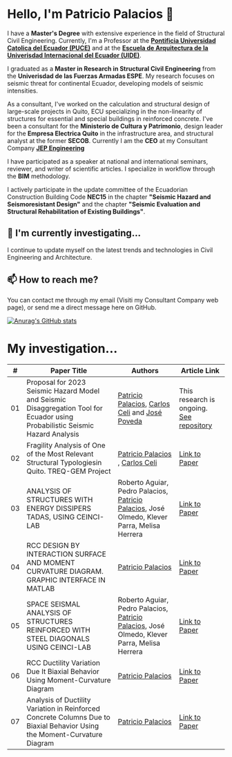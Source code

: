 # Hello, I'm Patricio Palacios 👋

I have a **Master's Degree** with extensive experience in the field of Structural Civil Engineering. Currently, I'm a Professor at the [**Pontificia Universidad Catolica del Ecuador (PUCE)**](https://www.puce.edu.ec/) and at the [**Escuela de Arquitectura de la Univerisdad Internacional del Ecuador (UIDE)**](https://www.uide.edu.ec/).

I graduated as a **Master in Research in Structural Civil Engineering** from the **Univerisdad de las Fuerzas Armadas ESPE**. My research focuses on seismic threat for continental Ecuador, developing models of seismic intensities.

As a consultant, I've worked on the calculation and structural design of large-scale projects in Quito, ECU specializing in the non-linearity of structures for essential and special buildings in reinforced concrete. I've been a consultant for the **Ministerio de Cultura y Patrimonio**, design leader for the **Empresa Electrica Quito** in the infrastructure area, and structural analyst at the former **SECOB**. Currently I am the **CEO** at my Consultant Company [**JEP Engineering**
](https://www.jepengineering.com/)

I have participated as a speaker at national and international seminars, reviewer, and writer of scientific articles. I specialize in workflow through the **BIM** methodology.

I actively participate in the update committee of the Ecuadorian Construction Building Code **NEC15** in the chapter **"Seismic Hazard and Seismoresistant Design"** and the chapter **"Seismic Evaluation and Structural Rehabilitation of Existing Buildings"**.

## 🌱 I'm currently investigating...

I continue to update myself on the latest trends and technologies in Civil Engineering and Architecture.

## 📫 How to reach me?

You can contact me through my email (Visiti my Consultant Company web page), or send me a direct message here on GitHub.



[![Anurag's GitHub stats](https://github-readme-stats.vercel.app/api?username=ppalacios92)](https://github.com/anuraghazra/github-readme-stats)


# My investigation...

| # | Paper Title      | Authors                | Article Link                                               |
|--------------|------------------|------------------------|------------------------------------------------------------|
| 01          | Proposal for 2023 Seismic Hazard Model and Seismic Disaggregation Tool for Ecuador using Probabilistic Seismic Hazard Analysis  | [Patricio Palacios](https://github.com/ppalacios92), [Carlos Celi](https://github.com/Normando1945) and [José Poveda](https://github.com/JosePovedaHinojosa)                   | This research is ongoing. [See repository](https://github.com/ppalacios92/SeismicHazard2023_poe0.1_50y)      |
| 02            | Fragility Analysis of One of the Most Relevant Structural Typologiesin Quito. TREQ-GEM Project    | [Patricio Palacios](https://github.com/ppalacios92) , [Carlos Celi](https://github.com/Normando1945)    | [Link to Paper](https://doi.org/10.33333/rp.vol51n2.01)               |
| 03            | ANALYSIS OF STRUCTURES WITH ENERGY DISSIPERS TADAS, USING CEINCI-LAB    | Roberto Aguiar, Pedro Palacios, [Patricio Palacios](https://github.com/ppalacios92), José Olmedo, Klever Parra, Melisa Herrera     | [Link to Paper](https://journal.espe.edu.ec/ojs/index.php/riie/article/view/1574)                |
| 04            | RCC DESIGN BY INTERACTION SURFACE AND MOMENT CURVATURE DIAGRAM. GRAPHIC INTERFACE IN MATLAB    | [Patricio Palacios](https://github.com/ppalacios92)     | [Link to Paper](https://journal.espe.edu.ec/ojs/index.php/riie/article/view/1620)      |
| 05          | SPACE SEISMAL ANALYSIS OF STRUCTURES REINFORCED WITH STEEL DIAGONALS USING CEINCI-LAB             | Roberto Aguiar, Pedro Palacios, [Patricio Palacios](https://github.com/ppalacios92), José Olmedo, Klever Parra, Melisa Herrera       | [Link to Paper](https://journal.espe.edu.ec/ojs/index.php/riie/article/view/1572)      |
| 06          | RCC Ductility Variation Due It Biaxial Behavior Using Moment-Curvature Diagram            | [Patricio Palacios](https://github.com/ppalacios92)      | [Link to Paper](https://www.researchgate.net/publication/319111715_RCC_Ductility_Variation_Due_It_Biaxial_Behavior_Using_Moment-Curvature_Diagram)      |
| 07          | Analysis of Ductility Variation in Reinforced Concrete Columns Due to Biaxial Behavior Using the Moment-Curvature Diagram           | [Patricio Palacios](https://github.com/ppalacios92)      | [Link to Paper](https://bibdigital.epn.edu.ec/handle/15000/17517)      |
